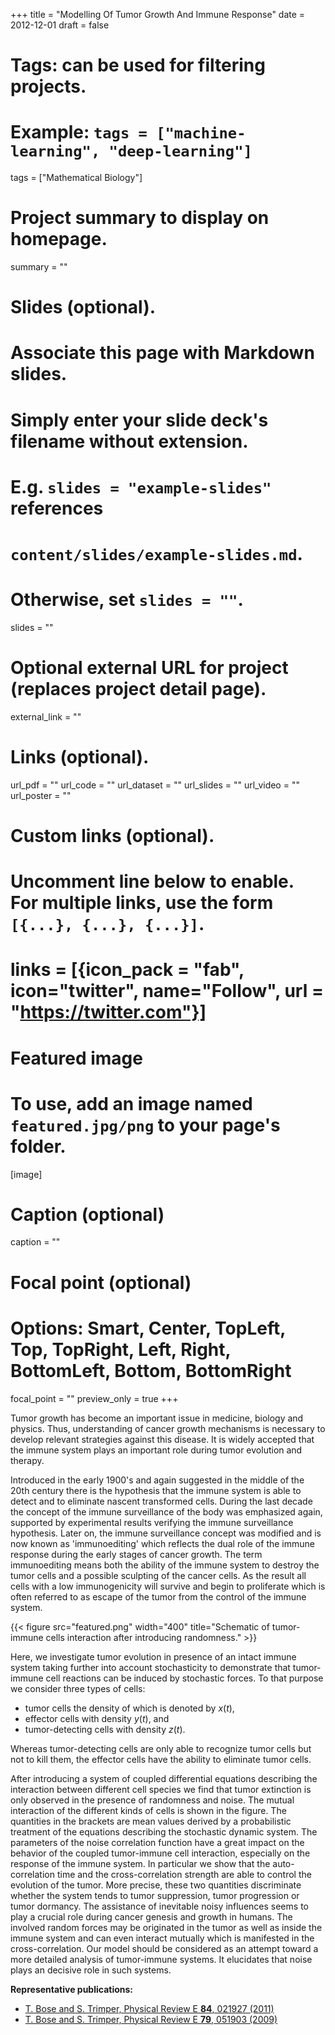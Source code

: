 +++
title = "Modelling Of Tumor Growth And Immune Response"
date = 2012-12-01
draft = false

# Tags: can be used for filtering projects.
# Example: `tags = ["machine-learning", "deep-learning"]`
tags = ["Mathematical Biology"]

# Project summary to display on homepage.
summary = ""

# Slides (optional).
#   Associate this page with Markdown slides.
#   Simply enter your slide deck's filename without extension.
#   E.g. `slides = "example-slides"` references 
#   `content/slides/example-slides.md`.
#   Otherwise, set `slides = ""`.
slides = ""

# Optional external URL for project (replaces project detail page).
external_link = ""

# Links (optional).
url_pdf = ""
url_code = ""
url_dataset = ""
url_slides = ""
url_video = ""
url_poster = ""

# Custom links (optional).
#   Uncomment line below to enable. For multiple links, use the form `[{...}, {...}, {...}]`.
# links = [{icon_pack = "fab", icon="twitter", name="Follow", url = "https://twitter.com"}]

# Featured image
# To use, add an image named `featured.jpg/png` to your page's folder. 
[image]
  # Caption (optional)
  caption = ""

  # Focal point (optional)
  # Options: Smart, Center, TopLeft, Top, TopRight, Left, Right, BottomLeft, Bottom, BottomRight
  focal_point = ""
  preview_only = true
+++

Tumor growth has become an important issue in medicine, biology and physics. Thus, understanding of cancer growth mechanisms is necessary to develop relevant strategies against this disease. It is widely accepted that the immune system plays an important role during tumor evolution and therapy.

Introduced in the early 1900's and again suggested in the middle of the 20th century there is the hypothesis that the immune system is able to detect and to eliminate nascent transformed cells. During the last decade the concept of the immune surveillance of the body was emphasized again, supported by experimental results verifying the immune surveillance hypothesis. Later on, the immune surveillance concept was modified and is now known as 'immunoediting' which reflects the dual role of the immune response during the early stages of cancer growth. The term immunoediting means both the ability of the immune system to destroy the tumor cells and a possible sculpting of the cancer cells. As the result all cells with a low immunogenicity will survive and begin to proliferate which is often referred to as escape of the tumor from the control of the immune system.

{{< figure src="featured.png" width="400" title="Schematic of tumor-immune cells interaction after introducing randomness." >}}

Here, we investigate tumor evolution in presence of an intact immune system taking further into account stochasticity to demonstrate that tumor-immune cell reactions can be induced by stochastic forces. To that purpose we consider three types of cells:

- tumor cells the density of which is denoted by $x(t)$,
- effector cells with density $y(t)$, and
- tumor-detecting cells with density $z(t)$.

Whereas tumor-detecting cells are only able to recognize tumor cells but not to kill them, the effector cells have the ability to eliminate tumor cells.

After introducing a system of coupled differential equations describing the interaction between different cell species we find that tumor extinction is only observed in the presence of randomness and noise. The mutual interaction of the different kinds of cells is shown in the figure. The quantities in the brackets are mean values derived by a probabilistic treatment of the equations describing the stochastic dynamic system. The parameters of the noise correlation function have a great impact on the behavior of the coupled tumor-immune cell interaction, especially on the response of the immune system. In particular we show that the auto-correlation time and the cross-correlation strength are able to control the evolution of the tumor. More precise, these two quantities discriminate whether the system tends to tumor suppression, tumor progression or tumor dormancy. The assistance of inevitable noisy influences seems to play a crucial role during cancer genesis and growth in humans. The involved random forces may be originated in the tumor as well as inside the immune system and can even interact mutually which is manifested in the cross-correlation. Our model should be considered as an attempt toward a more detailed analysis of tumor-immune systems. It elucidates that noise plays an decisive role in such systems.

**Representative publications:** 

- [T. Bose and S. Trimper, Physical Review E **84**, 021927 (2011)](https://journals.aps.org/pre/abstract/10.1103/PhysRevE.84.021927)
- [T. Bose and S. Trimper, Physical Review E **79**, 051903 (2009)](https://journals.aps.org/pre/abstract/10.1103/PhysRevE.79.051903)
